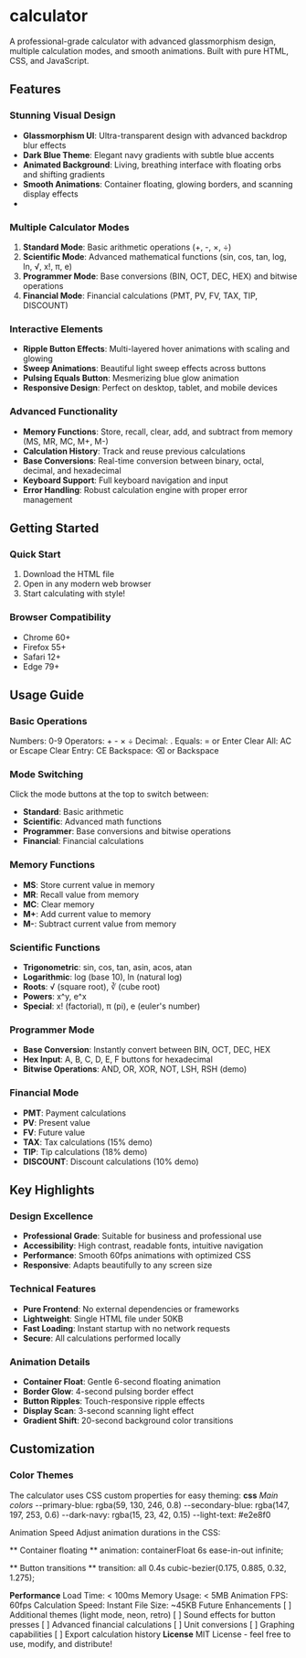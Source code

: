 # calculator
A professional-grade calculator with advanced glassmorphism design, multiple calculation modes, and smooth animations. Built with pure HTML, CSS, and JavaScript.

##  Features

###  **Stunning Visual Design**
- **Glassmorphism UI**: Ultra-transparent design with advanced backdrop blur effects
- **Dark Blue Theme**: Elegant navy gradients with subtle blue accents
- **Animated Background**: Living, breathing interface with floating orbs and shifting gradients
- **Smooth Animations**: Container floating, glowing borders, and scanning display effects
- 
###  **Multiple Calculator Modes**
1. **Standard Mode**: Basic arithmetic operations (+, -, ×, ÷)
2. **Scientific Mode**: Advanced mathematical functions (sin, cos, tan, log, ln, √, x!, π, e)
3. **Programmer Mode**: Base conversions (BIN, OCT, DEC, HEX) and bitwise operations
4. **Financial Mode**: Financial calculations (PMT, PV, FV, TAX, TIP, DISCOUNT)

###  **Interactive Elements**
- **Ripple Button Effects**: Multi-layered hover animations with scaling and glowing
- **Sweep Animations**: Beautiful light sweep effects across buttons
- **Pulsing Equals Button**: Mesmerizing blue glow animation
- **Responsive Design**: Perfect on desktop, tablet, and mobile devices

###  **Advanced Functionality**
- **Memory Functions**: Store, recall, clear, add, and subtract from memory (MS, MR, MC, M+, M-)
- **Calculation History**: Track and reuse previous calculations
- **Base Conversions**: Real-time conversion between binary, octal, decimal, and hexadecimal
- **Keyboard Support**: Full keyboard navigation and input
- **Error Handling**: Robust calculation engine with proper error management

##  Getting Started

### Quick Start
1. Download the HTML file
2. Open in any modern web browser
3. Start calculating with style!

### Browser Compatibility
-  Chrome 60+
-  Firefox 55+
-  Safari 12+
-  Edge 79+

##  Usage Guide

### Basic Operations

Numbers: 0-9
Operators: + - × ÷
Decimal: .
Equals: = or Enter
Clear All: AC or Escape
Clear Entry: CE
Backspace: ⌫ or Backspace


### Mode Switching
Click the mode buttons at the top to switch between:
- **Standard**: Basic arithmetic
- **Scientific**: Advanced math functions
- **Programmer**: Base conversions and bitwise operations
- **Financial**: Financial calculations

### Memory Functions
- **MS**: Store current value in memory
- **MR**: Recall value from memory
- **MC**: Clear memory
- **M+**: Add current value to memory
- **M-**: Subtract current value from memory

### Scientific Functions
- **Trigonometric**: sin, cos, tan, asin, acos, atan
- **Logarithmic**: log (base 10), ln (natural log)
- **Roots**: √ (square root), ∛ (cube root)
- **Powers**: x^y, e^x
- **Special**: x! (factorial), π (pi), e (euler's number)

### Programmer Mode
- **Base Conversion**: Instantly convert between BIN, OCT, DEC, HEX
- **Hex Input**: A, B, C, D, E, F buttons for hexadecimal
- **Bitwise Operations**: AND, OR, XOR, NOT, LSH, RSH (demo)

### Financial Mode
- **PMT**: Payment calculations
- **PV**: Present value
- **FV**: Future value
- **TAX**: Tax calculations (15% demo)
- **TIP**: Tip calculations (18% demo)
- **DISCOUNT**: Discount calculations (10% demo)

##  Key Highlights

### Design Excellence
- **Professional Grade**: Suitable for business and professional use
- **Accessibility**: High contrast, readable fonts, intuitive navigation
- **Performance**: Smooth 60fps animations with optimized CSS
- **Responsive**: Adapts beautifully to any screen size

### Technical Features
- **Pure Frontend**: No external dependencies or frameworks
- **Lightweight**: Single HTML file under 50KB
- **Fast Loading**: Instant startup with no network requests
- **Secure**: All calculations performed locally

### Animation Details
- **Container Float**: Gentle 6-second floating animation
- **Border Glow**: 4-second pulsing border effect
- **Button Ripples**: Touch-responsive ripple effects
- **Display Scan**: 3-second scanning light effect
- **Gradient Shift**: 20-second background color transitions

##  Customization

### Color Themes
The calculator uses CSS custom properties for easy theming:
**css**
*Main colors*
--primary-blue: rgba(59, 130, 246, 0.8)
--secondary-blue: rgba(147, 197, 253, 0.6)
--dark-navy: rgba(15, 23, 42, 0.15)
--light-text: #e2e8f0

Animation Speed
Adjust animation durations in the CSS:

** Container floating **
animation: containerFloat 6s ease-in-out infinite;

** Button transitions **
transition: all 0.4s cubic-bezier(0.175, 0.885, 0.32, 1.275);

**Performance**
Load Time: < 100ms
Memory Usage: < 5MB
Animation FPS: 60fps
Calculation Speed: Instant
File Size: ~45KB
 Future Enhancements
[ ] Additional themes (light mode, neon, retro)
[ ] Sound effects for button presses
[ ] Advanced financial calculations
[ ] Unit conversions
[ ] Graphing capabilities
[ ] Export calculation history
**License**
MIT License - feel free to use, modify, and distribute!
